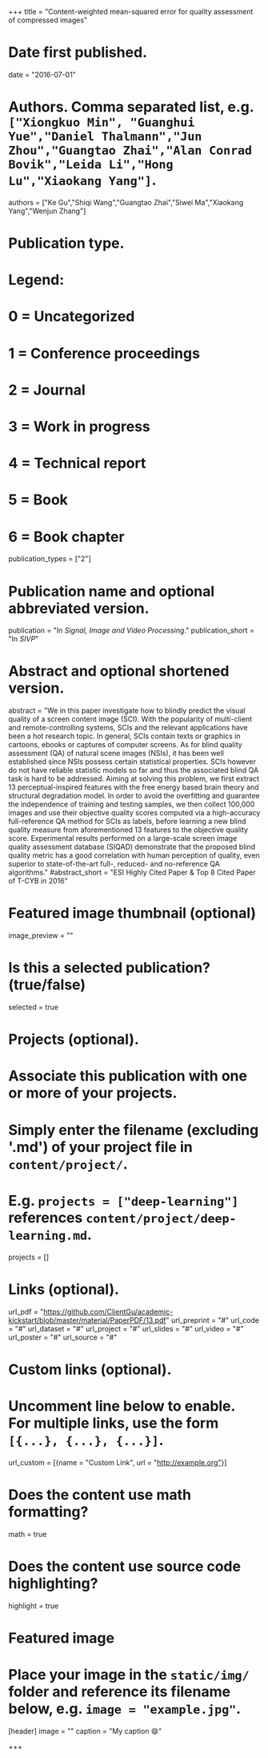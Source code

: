 +++
title = "Content-weighted mean-squared error for quality assessment of compressed images"

# Date first published.
date = "2016-07-01"

# Authors. Comma separated list, e.g. `["Xiongkuo Min", "Guanghui Yue","Daniel Thalmann","Jun Zhou","Guangtao Zhai","Alan Conrad Bovik","Leida Li","Hong Lu","Xiaokang Yang"]`.
authors = ["Ke Gu","Shiqi Wang","Guangtao Zhai","Siwei Ma","Xiaokang Yang","Wenjun Zhang"]
# Publication type.
# Legend:
# 0 = Uncategorized
# 1 = Conference proceedings
# 2 = Journal
# 3 = Work in progress
# 4 = Technical report
# 5 = Book
# 6 = Book chapter
publication_types = ["2"]

# Publication name and optional abbreviated version.
publication = "In *Signal, Image and Video Processing*."
publication_short = "In *SIVP*"

# Abstract and optional shortened version.
abstract = "We in this paper investigate how to blindly predict the visual quality of a screen content image (SCI). With the popularity of multi-client and remote-controlling systems, SCIs and the relevant applications have been a hot research topic. In general, SCIs contain texts or graphics in cartoons, ebooks or captures of computer screens. As for blind quality assessment (QA) of natural scene images (NSIs), it has been well established since NSIs possess certain statistical properties. SCIs however do not have reliable statistic models so far and thus the associated blind QA task is hard to be addressed. Aiming at solving this problem, we first extract 13 perceptual-inspired features with the free energy based brain theory and structural degradation model. In order to avoid the overfitting and guarantee the independence of training and testing samples, we then collect 100,000 images and use their objective quality scores computed via a high-accuracy full-reference QA method for SCIs as labels, before learning a new blind quality measure from aforementioned 13 features to the objective quality score. Experimental results performed on a large-scale screen image quality assessment database (SIQAD) demonstrate that the proposed blind quality metric has a good correlation with human perception of quality, even superior to state-of-the-art full-, reduced- and no-reference QA algorithms."
#abstract_short = "ESI Highly Cited Paper & Top 8 Cited Paper of T-CYB in 2016"

# Featured image thumbnail (optional)
image_preview = ""

# Is this a selected publication? (true/false)
selected = true

# Projects (optional).
#   Associate this publication with one or more of your projects.
#   Simply enter the filename (excluding '.md') of your project file in `content/project/`.
#   E.g. `projects = ["deep-learning"]` references `content/project/deep-learning.md`.
projects = []

# Links (optional).
url_pdf = "https://github.com/ClientGu/academic-kickstart/blob/master/material/PaperPDF/13.pdf"
url_preprint = "#"
url_code = "#"
url_dataset = "#"
url_project = "#"
url_slides = "#"
url_video = "#"
url_poster = "#"
url_source = "#"

# Custom links (optional).
#   Uncomment line below to enable. For multiple links, use the form `[{...}, {...}, {...}]`.
 url_custom = [{name = "Custom Link", url = "http://example.org"}]

# Does the content use math formatting?
math = true

# Does the content use source code highlighting?
highlight = true

# Featured image
# Place your image in the `static/img/` folder and reference its filename below, e.g. `image = "example.jpg"`.
[header]
image = ""
caption = "My caption 😄"

+++

